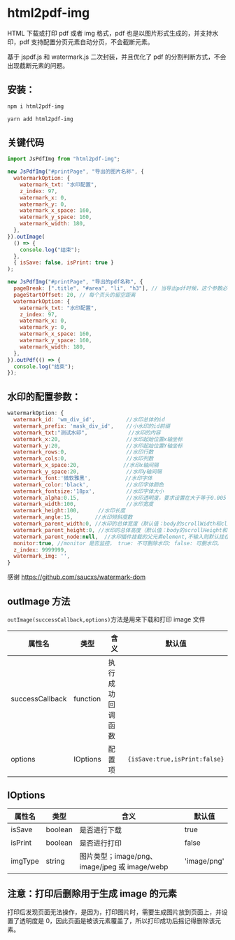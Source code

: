 # html2pdf-img

HTML 下载或打印 pdf 或者 img 格式，pdf 也是以图片形式生成的，并支持水印，pdf 支持配置分页元素自动分页，不会截断元素。

基于 jspdf.js 和 watermark.js 二次封装，并且优化了 pdf 的分割判断方式，不会出现截断元素的问题。

## 安装：

```bash
npm i html2pdf-img

yarn add html2pdf-img
```

## 关键代码

```js
import JsPdfImg from "html2pdf-img";

new JsPdfImg("#printPage", "导出的图片名称", {
  watermarkOption: {
    watermark_txt: "水印配置",
    z_index: 97,
    watermark_x: 0,
    watermark_y: 0,
    watermark_x_space: 160,
    watermark_y_space: 160,
    watermark_width: 180,
  },
}).outImage(
  () => {
    console.log("结束");
  },
  { isSave: false, isPrint: true }
);

new JsPdfImg("#printPage", "导出的pdf名称", {
  pageBreak: [".title", "#area", "li", "h3"], // 当导出pdf时候，这个参数必填
  pageStartOffset: 20, // 每个页头的留空距离
  watermarkOption: {
    watermark_txt: "水印配置",
    z_index: 97,
    watermark_x: 0,
    watermark_y: 0,
    watermark_x_space: 160,
    watermark_y_space: 160,
    watermark_width: 180,
  },
}).outPdf(() => {
  console.log("结束");
});
```

## 水印的配置参数：

```js
watermarkOption: {
  watermark_id: 'wm_div_id',          //水印总体的id
  watermark_prefix: 'mask_div_id',    //小水印的id前缀
  watermark_txt:"测试水印",             //水印的内容
  watermark_x:20,                     //水印起始位置x轴坐标
  watermark_y:20,                     //水印起始位置Y轴坐标
  watermark_rows:0,                   //水印行数
  watermark_cols:0,                   //水印列数
  watermark_x_space:20,              //水印x轴间隔
  watermark_y_space:20,               //水印y轴间隔
  watermark_font:'微软雅黑',           //水印字体
  watermark_color:'black',            //水印字体颜色
  watermark_fontsize:'18px',          //水印字体大小
  watermark_alpha:0.15,               //水印透明度，要求设置在大于等于0.005
  watermark_width:100,                //水印宽度
  watermark_height:100,      //水印长度
  watermark_angle:15,       //水印倾斜度数
  watermark_parent_width:0, //水印的总体宽度（默认值：body的scrollWidth和clientWidth的较大值）
  watermark_parent_height:0, //水印的总体高度（默认值：body的scrollHeight和clientHeight的较大值）
  watermark_parent_node:null,  //水印插件挂载的父元素element,不输入则默认挂在body上
  monitor:true, //monitor 是否监控， true: 不可删除水印; false: 可删水印。
  z_index: 9999999,
  watermark_img: '',
}
```

感谢 https://github.com/saucxs/watermark-dom

## outImage 方法

`outImage(successCallback,options)`方法是用来下载和打印 image 文件

| 属性名          | 类型     | 含义             | 默认值                        |
| --------------- | -------- | ---------------- | ----------------------------- |
| successCallback | function | 执行成功回调函数 |                               |
| options         | IOptions | 配置项           | `{isSave:true,isPrint:false}` |

## IOptions

| 属性名  | 类型    | 含义                                          | 默认值      |
| ------- | ------- | --------------------------------------------- | ----------- |
| isSave  | boolean | 是否进行下载                                  | true        |
| isPrint | boolean | 是否进行打印                                  | false       |
| imgType | string  | 图片类型；image/png、image/jpeg 或 image/webp | 'image/png' |

## 注意：打印后删除用于生成 image 的元素

打印后发现页面无法操作，是因为，打印图片时，需要生成图片放到页面上，并设置了透明度是 0，因此页面是被该元素覆盖了，所以打印成功后摇记得删除该元素。
